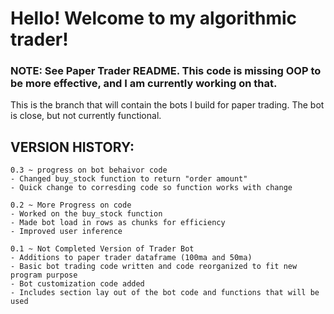 # Hello! Welcome to my algorithmic trader!

### NOTE: See Paper Trader README.  This code is missing OOP to be more effective, and I am currently working on that.

This is the branch that will contain the bots I build for paper trading.
The bot is close, but not currently functional. 


## VERSION HISTORY:

```
0.3 ~ progress on bot behaivor code
- Changed buy_stock function to return "order amount"
- Quick change to corresding code so function works with change
```

```
0.2 ~ More Progress on code
- Worked on the buy_stock function
- Made bot load in rows as chunks for efficiency
- Improved user inference
```

```
0.1 ~ Not Completed Version of Trader Bot
- Additions to paper trader dataframe (100ma and 50ma)
- Basic bot trading code written and code reorganized to fit new program purpose
- Bot customization code added
- Includes section lay out of the bot code and functions that will be used
```
